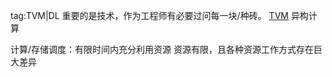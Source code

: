 tag:TVM|DL
重要的是技术，作为工程师有必要过问每一块/种砖。
[TVM](https://github.com/dmlc/tvm)
异构计算

计算/存储调度：有限时间内充分利用资源
资源有限，且各种资源工作方式存在巨大差异